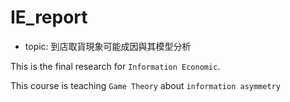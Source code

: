 # IE_report

* topic: 到店取貨現象可能成因與其模型分析

This is the final research for `Information Economic`.

This course is teaching `Game Theory` about `information asymmetry`

